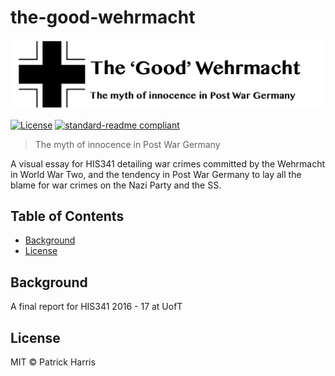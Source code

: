 # the-good-wehrmacht


![banner](/img/banner.png)



[![License](https://img.shields.io/badge/license-CCBYSA-blue.svg?style=flat-square)](https://github.com/patrickleweryharris/photorenamer/blob/master/LICENSE.txt) [![standard-readme compliant](https://img.shields.io/badge/standard--readme-OK-green.svg?style=flat-square)](https://github.com/RichardLitt/standard-readme)

> The myth of innocence in Post War Germany

A visual essay for HIS341 detailing war crimes committed by the Wehrmacht in World War Two, and the tendency in Post War Germany to lay all the blame for war crimes on the Nazi Party and the SS.

## Table of Contents

- [Background](#background)
- [License](#license)

## Background

A final report for HIS341 2016 - 17 at UofT

## License

MIT © Patrick Harris
